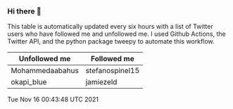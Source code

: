 ### Hi there 👋

This table is automatically updated every six hours with a list of Twitter users who have followed me and unfollowed me. I used Github Actions, the Twitter API, and the python package tweepy to automate this workflow.

| Unfollowed me |  Followed me |
| --- | --- |
|Mohammedaabahus|stefanospinel15|
|okapi_blue|jamiezeld|
Tue Nov 16 00:43:48 UTC 2021
